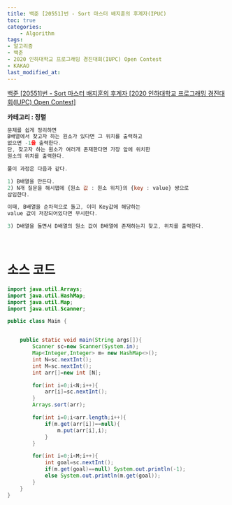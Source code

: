 ```yaml
---
title: 백준 [20551]번 - Sort 마스터 배지훈의 후계자(IPUC)
toc: true
categories:	
    - Algorithm
tags:
- 알고리즘
- 백준
- 2020 인하대학교 프로그래밍 경진대회(IUPC) Open Contest
- KAKAO
last_modified_at: 
---
```


[백준 [20551]번 - Sort 마스터 배지훈의 후계자 [2020 인하대학교 프로그래밍 경진대회(IUPC) Open Contest]](https://www.acmicpc.net/problem/20551) 

**카테고리 : 정렬**

```javascript
문제를 쉽게 정리하면
B배열에서 찾고자 하는 원소가 있다면 그 위치를 출력하고
없으면 -1을 출력한다.
단, 찾고자 하는 원소가 여러개 존재한다면 가장 앞에 위치한
원소의 위치를 출력한다.

풀이 과정은 다음과 같다.

1) B배열을 만든다.
2) N개 질문을 해시맵에 {원소 값 : 원소 위치}의 {key : value} 쌍으로
삽입한다.

이때, B배열을 순차적으로 돌고, 이미 Key값에 해당하는
value 값이 저장되어있다면 무시한다.

3) D배열을 돌면서 D배열의 원소 값이 B배열에 존재하는지 찾고, 위치를 출력한다.
```



<br/>

# 소스 코드

```java
import java.util.Arrays;
import java.util.HashMap;
import java.util.Map;
import java.util.Scanner;

public class Main {


    public static void main(String args[]){
        Scanner sc=new Scanner(System.in);
        Map<Integer,Integer> m= new HashMap<>();
        int N=sc.nextInt();
        int M=sc.nextInt();
        int arr[]=new int [N];

        for(int i=0;i<N;i++){
            arr[i]=sc.nextInt();
        }
        Arrays.sort(arr);

        for(int i=0;i<arr.length;i++){
            if(m.get(arr[i])==null){
                m.put(arr[i],i);
            }
        }

        for(int i=0;i<M;i++){
            int goal=sc.nextInt();
            if(m.get(goal)==null) System.out.println(-1);
            else System.out.println(m.get(goal));
        }
    }
}

```

<br/>

